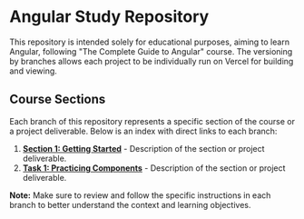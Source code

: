 # Angular Study Repository

This repository is intended solely for educational purposes, aiming to learn Angular, following "The Complete Guide to Angular" course. 
The versioning by branches allows each project to be individually run on Vercel for building and viewing.

## Course Sections

Each branch of this repository represents a specific section of the course or a project deliverable. Below is an index with direct links to each branch:

1. [**Section 1: Getting Started**](https://github.com/GarciaBoo/Angular-Projects/tree/Section-1-Gettin-Started) - Description of the section or project deliverable.
2. [**Task 1: Practicing Components**](https://github.com/GarciaBoo/Angular-Projects/tree/Task-1-Practicing-Components) - Description of the section or project deliverable.


**Note:** Make sure to review and follow the specific instructions in each branch to better understand the context and learning objectives.
